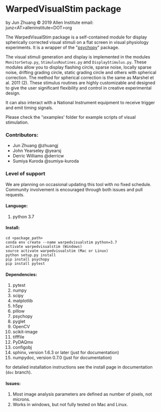 # WarpedVisualStim package
  
by Jun Zhuang
&copy; 2019 Allen Institute
email: junz&lt;AT&gt;alleninstitute&lt;DOT&gt;org
  
The WarpedVisualStim package is a self-contained module
for display spherically corrected visual stimuli on a flat
screen in visual physiology experiments. It is a wrapper of 
the "[psychopy](https://www.psychopy.org/)" package.
  
The visual stimuli generation and display is implemented in the modules
`MonitorSetup.py`, `StimulusRoutines.py` and `DisplayStimulus.py`.
These modules allow you to display flashing circle, sparse noise,
locally sparse noise, drifting grading circle, static grading circle
and others with spherical correction. The method for spherical
correction is the same as Marshel et al. 2011 (2). These stimulus
routines are highly customizable and designed to give the user
significant flexibility and control in creative experimental design.
  
It can also interact with a National Instrument equipment to receive 
trigger and emit timing signals.
  
Please check the '\examples' folder for
example scripts of visual stimulation.

### Contributors:
* Jun Zhuang @zhuangj
* John Yearseley @yearsj
* Derric Williams @derricw
* Sumiya Kuroda @sumiya-kuroda

### Level of support
We are planning on occasional updating this tool with no fixed schedule. Community involvement is encouraged through both issues and pull requests.

#### Language:

1. python 3.7


#### Install:
```
cd <package_path>
conda env create --name warpedvisualstim python=3.7
activate warpedvisualstim (Windows)
source activate warpedvisualstim (Mac or Linux)
python setup.py install
pip install psychopy
pip install pytest
```


#### Dependencies:
1. pytest
2. numpy
3. scipy
4. matplotlib
5. h5py
6. pillow
7. psychopy
8. pyglet
9. OpenCV
10. scikit-image
11. tifffile
12. PyDAQmx
13. configobj
14. sphinx, version 1.6.3 or later (just for documentation)
15. numpydoc, version 0.7.0 (just for documentation)

for detailed installation instructions see the
install page in documentation (`doc` branch).

#### Issues:

1. Most image analysis parameters are defined as number of pixels, not microns.
2. Works in windows, but not fully tested on Mac and Linux.